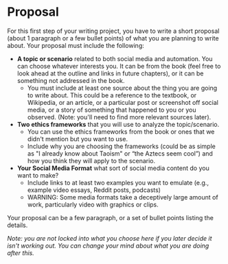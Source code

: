 # Proposal

For this first step of your writing project, you have to write a short proposal (about 1 paragraph or a few bullet points) of what you are planning to write about. Your proposal must include the following:

- **A topic or scenario** related to both social media and automation. You can choose whatever interests you. It can be from the book (feel free to look ahead at the outline and links in future chapters), or it can be something not addressed in the book.
  - You must include at least one source about the thing you are going to write about. This could be a reference to the textbook, or Wikipedia, or an article, or a particular post or screenshot off social media, or a story of something that happened to you or you observed. (Note: you'll need to find more relevant sources later).
- **Two ethics frameworks** that you will use to analyze the topic/scenario.
  - You can use the ethics frameworks from the book or ones that we didn't mention but you want to use.
  - Include why you are choosing the frameworks (could be as simple as "I already know about Taoism" or “the Aztecs seem cool”) and how you think they will apply to the scenario.
- **Your Social Media Format** what sort of social media content do you want to make?
  - Include links to at least two examples you want to emulate (e.g., example video essays, Reddit posts, podcasts)
  - WARNING: Some media formats take a deceptively large amount of work, particularly video with graphics or clips.


Your proposal can be a few paragraph, or a set of bullet points listing the details. 

 

_Note: you are not locked into what you choose here if you later decide it isn't working out. You can change your mind about what you are doing after this._